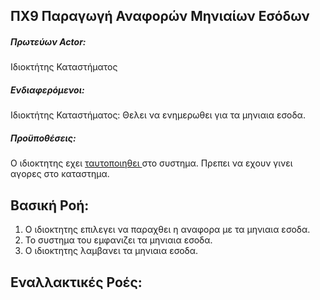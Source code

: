 ΠΧ9 Παραγωγή Αναφορών Μηνιαίων Εσόδων
---

##### Πρωτεύων Actor:
Ιδιοκτήτης Καταστήματος

##### Ενδιαφερόμενοι:
Ιδιοκτήτης Καταστήματος: Θελει να ενημερωθει για τα μηνιαια εσοδα.

##### Προϋποθέσεις:
Ο ιδιοκτητης εχει [<a href="https://gitlab.com/softeng-2019-20/pc-store/-/blob/master/requirements/uc7.md"> ταυτοποιηθει </a>](https://gitlab.com/softeng-2019-20/pc-store/-/blob/master/requirements/uc7.md)
στο συστημα.
Πρεπει να εχουν γινει αγορες στο καταστημα.

## Βασική Ροή:
1. Ο ιδιοκτητης επιλεγει να παραχθει η αναφορα με τα μηνιαια εσοδα.
2. Το συστημα του εμφανιζει τα μηνιαια εσοδα.
3. Ο ιδιοκτητης λαμβανει τα μηνιαια εσοδα.

## Εναλλακτικές Ροές: